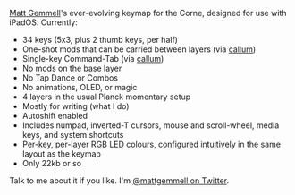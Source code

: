 [Matt Gemmell][]'s ever-evolving keymap for the Corne, designed for use with iPadOS. Currently:

- 34 keys (5x3, plus 2 thumb keys, per half)
- One-shot mods that can be carried between layers (via [callum][])
- Single-key Command-Tab (via [callum][])
- No mods on the base layer
- No Tap Dance or Combos
- No animations, OLED, or magic
- 4 layers in the usual Planck momentary setup
- Mostly for writing (what I do)
- Autoshift enabled
- Includes numpad, inverted-T cursors, mouse and scroll-wheel, media keys, and system shortcuts
- Per-key, per-layer RGB LED colours, configured intuitively in the same layout as the keymap
- Only 22kb or so

Talk to me about it if you like. I'm [@mattgemmell on Twitter][].

[Matt Gemmell]: https://mattgemmell.com
[callum]: https://github.com/callum-oakley/qmk_firmware/tree/master/users/callum
[@mattgemmell on Twitter]: https://twitter.com/mattgemmell
